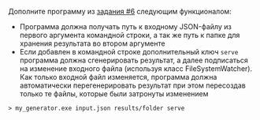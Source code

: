 Дополните программу из [задания #6](https://github.com/Nordth/istu-isrpo-spo-2019/blob/master/task06.md) следующим функционалом:
* Программа должна получать путь к входному JSON-файлу из первого аргумента командной строки, а так же путь к папке для хранения результата во втором аргументе
* Если добавлен в командной строке дополнительный ключ `serve` программа должна сгенерировать результат, а далее подписаться на изменение входного файла (используя класс FileSystemWatcher). Как только входной файл изменяется, программа должна автоматически перегенерировать результат при этом пересоздав только те файлы, которые были затронуты изменением

```
> my_generator.exe input.json results/folder serve
```
